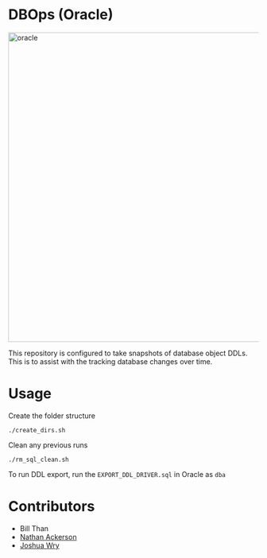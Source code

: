 # DBOps (Oracle) 
<img width="623" alt="oracle" src="https://github.com/user-attachments/assets/27d25e34-d605-49a9-8841-7b2eb6274d22" />


This repository is configured to take snapshots of database object DDLs. This is to assist with the tracking database changes over time. 


# Usage

Create the folder structure

```
./create_dirs.sh
```


Clean any previous runs

```
./rm_sql_clean.sh
```

To run DDL export, run the `EXPORT_DDL_DRIVER.sql` in Oracle as `dba` 

# Contributors

* Bill Than
* [Nathan Ackerson](https://www.linkedin.com/in/nathan-ackerson-66aa68197)
* [Joshua Wry](https://www.linkedin.com/in/jw1999/)
